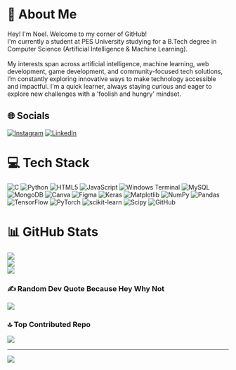 # 💫 About Me
Hey! I'm Noel. Welcome to my corner of GitHub!<br>I'm currently a student at PES University studying for a B.Tech degree in Computer Science (Artificial Intelligence & Machine Learning).<br><br>My interests span across artificial intelligence, machine learning, web development, game development, and community-focused tech solutions, I’m constantly exploring innovative ways to make technology accessible and impactful. I'm a quick learner, always staying curious and eager to explore new challenges with a 'foolish and hungry' mindset.


## 🌐 Socials
[![Instagram](https://img.shields.io/badge/Instagram-%23E4405F.svg?logo=Instagram&logoColor=white)](https://instagram.com/noeljwastaken) [![LinkedIn](https://img.shields.io/badge/LinkedIn-%230077B5.svg?logo=linkedin&logoColor=white)](https://linkedin.com/in/nj05) 

# 💻 Tech Stack
![C](https://img.shields.io/badge/c-%2300599C.svg?style=for-the-badge&logo=c&logoColor=white) ![Python](https://img.shields.io/badge/python-3670A0?style=for-the-badge&logo=python&logoColor=ffdd54) ![HTML5](https://img.shields.io/badge/html5-%23E34F26.svg?style=for-the-badge&logo=html5&logoColor=white) ![JavaScript](https://img.shields.io/badge/javascript-%23323330.svg?style=for-the-badge&logo=javascript&logoColor=%23F7DF1E) ![Windows Terminal](https://img.shields.io/badge/Windows%20Terminal-%234D4D4D.svg?style=for-the-badge&logo=windows-terminal&logoColor=white) ![MySQL](https://img.shields.io/badge/mysql-4479A1.svg?style=for-the-badge&logo=mysql&logoColor=white) ![MongoDB](https://img.shields.io/badge/MongoDB-%234ea94b.svg?style=for-the-badge&logo=mongodb&logoColor=white) ![Canva](https://img.shields.io/badge/Canva-%2300C4CC.svg?style=for-the-badge&logo=Canva&logoColor=white) ![Figma](https://img.shields.io/badge/figma-%23F24E1E.svg?style=for-the-badge&logo=figma&logoColor=white) ![Keras](https://img.shields.io/badge/Keras-%23D00000.svg?style=for-the-badge&logo=Keras&logoColor=white) ![Matplotlib](https://img.shields.io/badge/Matplotlib-%23ffffff.svg?style=for-the-badge&logo=Matplotlib&logoColor=black) ![NumPy](https://img.shields.io/badge/numpy-%23013243.svg?style=for-the-badge&logo=numpy&logoColor=white) ![Pandas](https://img.shields.io/badge/pandas-%23150458.svg?style=for-the-badge&logo=pandas&logoColor=white) ![TensorFlow](https://img.shields.io/badge/TensorFlow-%23FF6F00.svg?style=for-the-badge&logo=TensorFlow&logoColor=white) ![PyTorch](https://img.shields.io/badge/PyTorch-%23EE4C2C.svg?style=for-the-badge&logo=PyTorch&logoColor=white) ![scikit-learn](https://img.shields.io/badge/scikit--learn-%23F7931E.svg?style=for-the-badge&logo=scikit-learn&logoColor=white) ![Scipy](https://img.shields.io/badge/SciPy-%230C55A5.svg?style=for-the-badge&logo=scipy&logoColor=%white) ![GitHub](https://img.shields.io/badge/github-%23121011.svg?style=for-the-badge&logo=github&logoColor=white)
# 📊 GitHub Stats
![](https://github-readme-stats.vercel.app/api?username=NJWasTaken&theme=dark&hide_border=false&include_all_commits=true&count_private=false)<br/>
![](https://github-readme-streak-stats.herokuapp.com/?user=NJWasTaken&theme=dark&hide_border=false)<br/>
![](https://github-readme-stats.vercel.app/api/top-langs/?username=NJWasTaken&theme=dark&hide_border=false&include_all_commits=true&count_private=false&layout=compact)

### ✍️ Random Dev Quote Because Hey Why Not
![](https://quotes-github-readme.vercel.app/api?type=horizontal&theme=tokyonight)

### 🔝 Top Contributed Repo
![](https://github-contributor-stats.vercel.app/api?username=NJWasTaken&limit=5&theme=dark&combine_all_yearly_contributions=true)

---
[![](https://visitcount.itsvg.in/api?id=NJWasTaken&icon=6&color=1)](https://visitcount.itsvg.in)

<!-- Proudly created with GPRM ( https://gprm.itsvg.in ) -->
